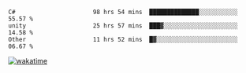 <!--START_SECTION:waka-->

```text
C#                      98 hrs 54 mins  ██████████████░░░░░░░░░░░   55.57 %
unity                   25 hrs 57 mins  ███▓░░░░░░░░░░░░░░░░░░░░░   14.58 %
Other                   11 hrs 52 mins  █▓░░░░░░░░░░░░░░░░░░░░░░░   06.67 %
```

<!--END_SECTION:waka-->
[![wakatime](https://wakatime.com/badge/user/6c2f442e-41b4-42e3-bc06-d5d8203ad1da.svg)](https://wakatime.com/@6c2f442e-41b4-42e3-bc06-d5d8203ad1da)
